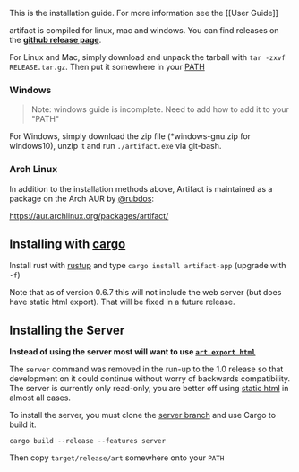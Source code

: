 This is the installation guide. For more information see the [[User Guide]]

artifact is compiled for linux, mac and windows. You can find releases on the
**[github release page](https://github.com/vitiral/artifact/releases)**.

For Linux and Mac, simply download and unpack the tarball with
`tar -zxvf RELEASE.tar.gz`. Then put it somewhere in your
[PATH](http://unix.stackexchange.com/questions/26047/how-to-correctly-add-a-path-to-path)

### Windows
> Note: windows guide is incomplete. Need to add how to add it to your "PATH"

For Windows, simply download the zip file (\*windows-gnu.zip for windows10),
unzip it and run `./artifact.exe` via git-bash.

### Arch Linux
In addition to the installation methods above, Artifact is maintained as a
package on the Arch AUR by [@rubdos][4]:

https://aur.archlinux.org/packages/artifact/

## Installing with [cargo](https://github.com/rust-lang/cargo)

Install rust with [rustup](https://github.com/rust-lang-nursery/rustup.rs) and
type `cargo install artifact-app` (upgrade with `-f`)

Note that as of version 0.6.7 this will not include the web server (but does have static
html export). That will be fixed in a future release.

## Installing the Server

**Instead of using the server most will want to use [`art export html`][2]**

The `server` command was removed in the run-up to the 1.0 release so that
development on it could continue without worry of backwards compatibility.
The server is currently only read-only, you are better off using
[static html][2] in almost all cases.

To install the server, you must clone the [server branch][3] and use Cargo to
build it.

```
cargo build --release --features server
```

Then copy `target/release/art` somewhere onto your `PATH`

[1]: https://github.com/vitiral/artifact
[2]: https://github.com/vitiral/artifact/blob/master/docs/ExportingHtml.md
[3]: https://github.com/vitiral/artifact/tree/server
[4]: https://github.com/rubdos
